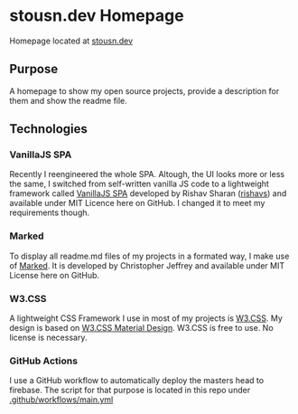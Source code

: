 # stousn.dev Homepage
Homepage located at [stousn.dev](https://stousn.dev)

## Purpose
A homepage to show my open source projects, provide a description for them and show the readme file.

## Technologies
### VanillaJS SPA
Recently I reengineered the whole SPA. Altough, the UI looks more or less the same, I switched from self-written vanilla JS code to a lightweight framework called [VanillaJS SPA](https://github.com/rishavs/vanillajs-spa) developed by Rishav Sharan ([rishavs](https://github.com/rishavs)) and available under MIT Licence here on GitHub. I changed it to meet my requirements though.

### Marked
To display all readme.md files of my projects in a formated way, I make use of [Marked](https://github.com/markedjs/marked). It is developed by Christopher Jeffrey and available under MIT License here on GitHub.

### W3.CSS
A lightweight CSS Framework I use in most of my projects is [W3.CSS](https://www.w3schools.com/w3css/). My design is based on [W3.CSS Material Design](https://www.w3schools.com/w3css/w3css_material.asp). W3.CSS is free to use. No license is necessary.

### GitHub Actions
I use a GitHub workflow to automatically deploy the masters head to firebase. The script for that purpose is located in this repo under [.github/workflows/main.yml](https://github.com/Stousn/stousn_dev_homepage/blob/master/.github/workflows/main.yml)
